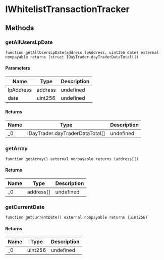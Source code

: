 # IWhitelistTransactionTracker









## Methods

### getAllUsersLpDate

```solidity
function getAllUsersLpDate(address lpAddress, uint256 date) external nonpayable returns (struct IDayTrader.dayTraderDataTotal[])
```





#### Parameters

| Name | Type | Description |
|---|---|---|
| lpAddress | address | undefined |
| date | uint256 | undefined |

#### Returns

| Name | Type | Description |
|---|---|---|
| _0 | IDayTrader.dayTraderDataTotal[] | undefined |

### getArray

```solidity
function getArray() external nonpayable returns (address[])
```






#### Returns

| Name | Type | Description |
|---|---|---|
| _0 | address[] | undefined |

### getCurrentDate

```solidity
function getCurrentDate() external nonpayable returns (uint256)
```






#### Returns

| Name | Type | Description |
|---|---|---|
| _0 | uint256 | undefined |




